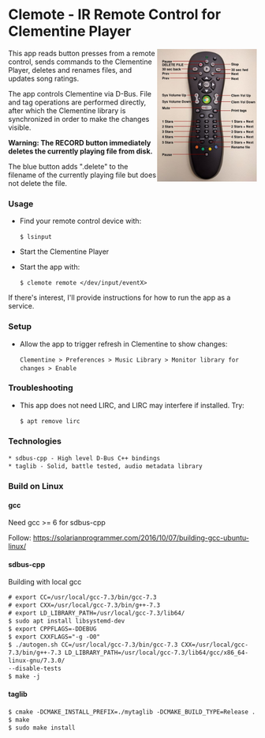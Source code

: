 # Clemote - IR Remote Control for Clementine Player

<img align="right" width="40%" src="./assets/remote-labels.jpg">

This app reads button presses from a remote control, sends commands to the Clementine Player, deletes and renames files, and updates song ratings.

The app controls Clementine via D-Bus. File and tag operations are performed directly, after which the Clementine library is synchronized in order to make the changes visible.

**Warning: The RECORD button immediately deletes the currently playing file from disk.**

The blue button adds ".delete" to the filename of the currently playing file but does not delete the file.

### Usage

* Find your remote control device with:

    `$ lsinput`

* Start the Clementine Player
* Start the app with:

    `$ clemote remote </dev/input/eventX>`

If there's interest, I'll provide instructions for how to run the app as a service.

### Setup

* Allow the app to trigger refresh in Clementine to show changes:

    `Clementine > Preferences > Music Library > Monitor library for changes > Enable`

### Troubleshooting

* This app does not need LIRC, and LIRC may interfere if installed. Try:

    `$ apt remove lirc`

### Technologies

    * sdbus-cpp - High level D-Bus C++ bindings
    * taglib - Solid, battle tested, audio metadata library

### Build on Linux

#### gcc

Need gcc >= 6 for sdbus-cpp

Follow: https://solarianprogrammer.com/2016/10/07/building-gcc-ubuntu-linux/

#### sdbus-cpp

Building with local gcc

    # export CC=/usr/local/gcc-7.3/bin/gcc-7.3
    # export CXX=/usr/local/gcc-7.3/bin/g++-7.3
    # export LD_LIBRARY_PATH=/usr/local/gcc-7.3/lib64/
    $ sudo apt install libsystemd-dev
    $ export CPPFLAGS=-DDEBUG
    $ export CXXFLAGS="-g -O0"
    $ ./autogen.sh CC=/usr/local/gcc-7.3/bin/gcc-7.3 CXX=/usr/local/gcc-7.3/bin/g++-7.3 LD_LIBRARY_PATH=/usr/local/gcc-7.3/lib64/gcc/x86_64-linux-gnu/7.3.0/
    --disable-tests
    $ make -j

#### taglib

    $ cmake -DCMAKE_INSTALL_PREFIX=./mytaglib -DCMAKE_BUILD_TYPE=Release .
    $ make
    $ sudo make install
